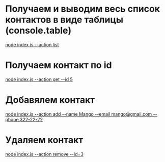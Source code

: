 # Получаем и выводим весь список контактов в виде таблицы (console.table)

[node index.js --action list](https://monosnap.com/file/hZW9fYLHJuQ5nO5XBpCcd2VjoLWKGl)

# Получаем контакт по id

[node index.js --action get --id 5](https://monosnap.com/file/udv2rhkLrEtaGnhgDDfAdvsOEqElep)

# Добавялем контакт

[node index.js --action add --name Mango --email mango@gmail.com --phone 322-22-22](https://monosnap.com/file/oLebdVF9UDDek6Co3PuAWZuryMjA05)

# Удаляем контакт

[node index.js --action remove --id=3](https://monosnap.com/file/PuKTL9rMGzsnUuAMOvZihjkRC4T1gd)
